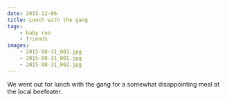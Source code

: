 ```yaml
---
date: 2015-12-06
title: Lunch with the gang
tags:
    - baby roo
    - friends
images:
    - 2015-08-31_003.jpg
    - 2015-08-31_001.jpg
    - 2015-08-31_002.jpg
---
```

We went out for lunch with the gang for a somewhat disappointing meal at the local beefeater. 